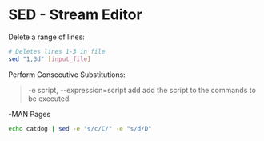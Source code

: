 # SED - Stream Editor

Delete a range of lines:
```bash
# Deletes lines 1-3 in file
sed "1,3d" [input_file]
```

Perform Consecutive Substitutions:
> -e script, --expression=script
> add add the script to the commands to be executed

-MAN Pages
```bash
echo catdog | sed -e "s/c/C/" -e "s/d/D"
```
